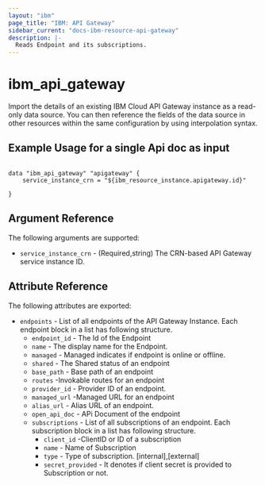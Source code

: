 ```yaml
---
layout: "ibm"
page_title: "IBM: API Gateway"
sidebar_current: "docs-ibm-resource-api-gateway"
description: |-
  Reads Endpoint and its subscriptions.
---
```


# ibm\_api_gateway

Import the details of an existing IBM Cloud API Gateway instance as a read-only data source. You can then reference the fields of the data source in other resources within the same configuration by using interpolation syntax.

## Example Usage for a single Api doc as input

```hcl

data "ibm_api_gateway" "apigateway" {
    service_instance_crn = "${ibm_resource_instance.apigateway.id}"
    
}

```

## Argument Reference

The following arguments are supported:

* `service_instance_crn` - (Required,string) The CRN-based API Gateway service instance ID.


## Attribute Reference

The following attributes are exported:

* `endpoints` - List of all endpoints of the API Gateway Instance. Each endpoint block in a list has following structure.
  * `endpoint_id` - The Id of the Endpoint
  * `name` - The display name for the Endpoint.
  * `managed` - Managed indicates if endpoint is online or offline.
  * `shared` -  The Shared status of an endpoint
  * `base_path` - Base path of an endpoint
  * `routes` -Invokable routes for an endpoint
  * `provider_id` - Provider ID of an endpoint.
  * `managed_url` -Managed URL for an endpoint
  * `alias_url` - Alias URL of an endpoint.
  * `open_api_doc` - APi Document of the endpoint
  * `subscriptions` - List of all subscriptions of an endpoint. Each subscription block in a list has following structure.
    * `client_id` -ClientID or ID of a subscription
    * `name` - Name of Subscription
    * `type` - Type of subscription. [internal],[external]
    * `secret_provided` - It denotes if client secret is provided to Subscription or not.